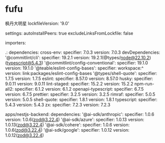 # fufu
枫丹大明星
lockfileVersion: '9.0'

settings:
  autoInstallPeers: true
  excludeLinksFromLockfile: false

importers:

  .:
    dependencies:
      cross-env:
        specifier: 7.0.3
        version: 7.0.3
    devDependencies:
      '@commitlint/cli':
        specifier: 19.2.1
        version: 19.2.1(@types/node@22.10.2)(typescript@5.4.3)
      '@commitlint/config-conventional':
        specifier: 19.1.0
        version: 19.1.0
      '@teable/eslint-config-bases':
        specifier: workspace:^
        version: link:packages/eslint-config-bases
      '@types/shell-quote':
        specifier: 1.7.5
        version: 1.7.5
      eslint:
        specifier: 8.57.0
        version: 8.57.0
      husky:
        specifier: 9.0.11
        version: 9.0.11
      lint-staged:
        specifier: 15.2.2
        version: 15.2.2
      npm-run-all2:
        specifier: 6.1.2
        version: 6.1.2
      openapi-typescript:
        specifier: 6.7.5
        version: 6.7.5
      prettier:
        specifier: 3.2.5
        version: 3.2.5
      rimraf:
        specifier: 5.0.5
        version: 5.0.5
      shell-quote:
        specifier: 1.8.1
        version: 1.8.1
      typescript:
        specifier: 5.4.3
        version: 5.4.3
      zx:
        specifier: 7.2.3
        version: 7.2.3

  apps/nestjs-backend:
    dependencies:
      '@ai-sdk/anthropic':
        specifier: 1.0.6
        version: 1.0.6(zod@3.22.4)
      '@ai-sdk/azure':
        specifier: 1.0.13
        version: 1.0.13(zod@3.22.4)
      '@ai-sdk/cohere':
        specifier: 1.0.6
        version: 1.0.6(zod@3.22.4)
      '@ai-sdk/google':
        specifier: 1.0.12
        version: 1.0.12(zod@3.22.4)